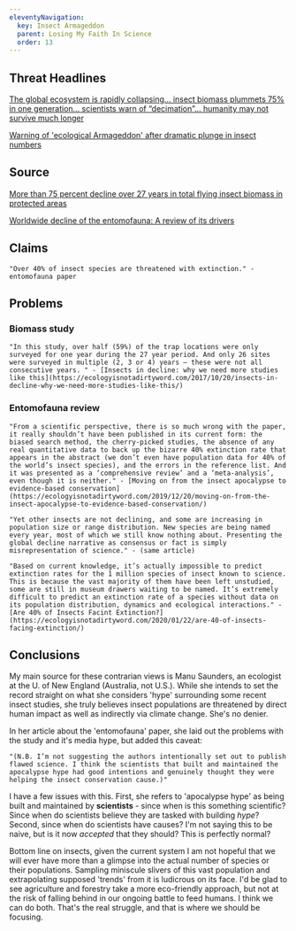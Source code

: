 ```yaml
---
eleventyNavigation:
  key: Insect Armageddon
  parent: Losing My Faith In Science
  order: 13
---
```

## Threat Headlines

[The global ecosystem is rapidly collapsing… insect biomass plummets 75% in one generation… scientists warn of “decimation”… humanity may not survive much longer](https://www.naturalnews.com/2017-10-19-the-global-ecosystem-is-collapsing-insect-biomass-decline-decimation-pollinators-scientists.html)

[Warning of 'ecological Armageddon' after dramatic plunge in insect numbers](https://www.theguardian.com/environment/2017/oct/18/warning-of-ecological-armageddon-after-dramatic-plunge-in-insect-numbers)

## Source

[More than 75 percent decline over 27 years in total flying insect biomass in protected areas](https://journals.plos.org/plosone/article?id=10.1371/journal.pone.0185809)

[Worldwide decline of the entomofauna: A review of its drivers](https://www.sciencedirect.com/science/article/pii/S0006320718313636)

## Claims

    "Over 40% of insect species are threatened with extinction." - entomofauna paper

## Problems

### Biomass study

    "In this study, over half (59%) of the trap locations were only surveyed for one year during the 27 year period. And only 26 sites were surveyed in multiple (2, 3 or 4) years – these were not all consecutive years. " - [Insects in decline: why we need more studies like this](https://ecologyisnotadirtyword.com/2017/10/20/insects-in-decline-why-we-need-more-studies-like-this/)

### Entomofauna review

    "From a scientific perspective, there is so much wrong with the paper, it really shouldn’t have been published in its current form: the biased search method, the cherry-picked studies, the absence of any real quantitative data to back up the bizarre 40% extinction rate that appears in the abstract (we don’t even have population data for 40% of the world’s insect species), and the errors in the reference list. And it was presented as a ‘comprehensive review’ and a ‘meta-analysis’, even though it is neither." - [Moving on from the insect apocalypse to evidence-based conservation](https://ecologyisnotadirtyword.com/2019/12/20/moving-on-from-the-insect-apocalypse-to-evidence-based-conservation/)

    "Yet other insects are not declining, and some are increasing in population size or range distribution. New species are being named every year, most of which we still know nothing about. Presenting the global decline narrative as consensus or fact is simply misrepresentation of science." - (same article)

    "Based on current knowledge, it’s actually impossible to predict extinction rates for the 1 million species of insect known to science. This is because the vast majority of them have been left unstudied, some are still in museum drawers waiting to be named. It’s extremely difficult to predict an extinction rate of a species without data on its population distribution, dynamics and ecological interactions." - [Are 40% of Insects Facint Extinction?](https://ecologyisnotadirtyword.com/2020/01/22/are-40-of-insects-facing-extinction/)

## Conclusions

My main source for these contrarian views is Manu Saunders, an ecologist at the U. of New England (Australia, not U.S.). While she intends to set the record straight on what she considers 'hype' surrounding some recent insect studies, she truly believes insect populations are threatened by direct human impact as well as indirectly via climate change. She's no denier.

In her article about the 'entomofauna' paper, she laid out the problems with the study and it's media hype, but added this caveat:

    "(N.B. I’m not suggesting the authors intentionally set out to publish flawed science. I think the scientists that built and maintained the apocalypse hype had good intentions and genuinely thought they were helping the insect conservation cause.)"

I have a few issues with this. First, she refers to 'apocalypse hype' as being built and maintained by **scientists** - since when is this something scientific? Since when do scientists believe they are tasked with building *hype*? Second, since when do scientists have causes? I'm not saying this to be naive, but is it now *accepted* that they should? This is perfectly normal?

Bottom line on insects, given the current system I am not hopeful that we will ever have more than a glimpse into the actual number of species or their populations. Sampling miniscule slivers of this vast population and extrapolating supposed 'trends' from it is ludicrous on its face. I'd be glad to see agriculture and forestry take a more eco-friendly approach, but not at the risk of falling behind in our ongoing battle to feed humans. I think we can do both. That's the real struggle, and that is where we should be focusing.
